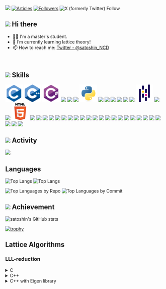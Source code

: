 ![](https://komarev.com/ghpvc/?username=satoshin-des)
[![Articles](https://badgen.org/img/qiita/satoshin_astonish/articles?style=flat)](https://qiita.com/satoshin_astonish)
[![Followers](https://badgen.org/img/bluesky/satoshinncd.bsky.social/followers?style=flat)](https://bsky.app/profile/satoshinncd.bsky.social)
![X (formerly Twitter) Follow](https://img.shields.io/twitter/follow/satoshin_NCD?style=flat)

## <img src="https://media3.giphy.com/media/QZ7FYeH8cmnMQ/giphy.gif?cid=6c09b952yk1iqggtj4hs14qobkgracmntp79wuq7a1ltbg2g&ep=v1_internal_gif_by_id&rid=giphy.gif&ct=g" width="28"> Hi there

- 🧑‍💻 I'm a master's student.
- 🌱 I’m currently learning lattice theory!
- 📫 How to reach me: [Twitter - @satoshin_NCD](https://twitter.com/satoshin_NCD)
<br>


## <img src="https://i0.wp.com/media.tenor.com/DlRZa66A_Q0AAAAM/yuki-nagato-mouse-wave.gif" width="28"> Skills
<!--
<img alt="my skills" src="https://skillicons.dev/icons?theme=dark&perline=7&i=c,cpp,cs,php,py,r,typescript,unity,html,mysql,sqlite,dotnet,latex,md,cmake,git,powershell,ubuntu,svg,sublime,visualstudio,vscode,anaconda,github,replit" />
-->

<img src="https://raw.githubusercontent.com/devicons/devicon/master/icons/c/c-original.svg" width="55"> <img src="https://raw.githubusercontent.com/devicons/devicon/master/icons/cplusplus/cplusplus-original.svg" width="55"> <img src="https://raw.githubusercontent.com/devicons/devicon/master/icons/csharp/csharp-original.svg" width="55"> <img src="https://www.svgrepo.com/show/373544/cython.svg" width="55"> <img src="https://upload.wikimedia.org/wikipedia/commons/4/4a/Maxima-new.svg" width="55"> <img src="https://upload.wikimedia.org/wikipedia/commons/c/cb/Processing_2021_logo.svg" width="55"> <img src="https://raw.githubusercontent.com/devicons/devicon/master/icons/python/python-original.svg" width="55"> <img src="http://www.math.kobe-u.ac.jp/Asir/hopo_std.jpg" width="55"> <img src="https://avatars.githubusercontent.com/u/982721?s=200&v=4" width="55"> <img src="https://www.svgrepo.com/show/374159/vba.svg" width="55"> <img src="https://livedoor.blogimg.jp/tek_nishi/imgs/9/f/9ff5f91d.png" width="55"> <img src="https://upload.wikimedia.org/wikipedia/commons/0/01/Created_with_Matplotlib-logo.svg" width="55"> <img src="https://cdn.worldvectorlogo.com/logos/numpy-1.svg" width="55"> <img src="https://raw.githubusercontent.com/devicons/devicon/2ae2a900d2f041da66e950e4d48052658d850630/icons/pandas/pandas-original.svg" width="55"> <img src="https://upload.wikimedia.org/wikipedia/commons/b/b2/SCIPY_2.svg" width="55"> <img src="https://upload.wikimedia.org/wikipedia/commons/a/af/GNU_Compiler_Collection_logo.svg" width="55"> <img src="https://raw.githubusercontent.com/devicons/devicon/master/icons/html5/html5-original-wordmark.svg" width="55"> <img src="https://www.svgrepo.com/show/349446/markdown.svg" width="55"> <img src="https://cocalc.com/_next/static/media/full.0a70e50d.svg" width="55"> <img src="https://images.ctfassets.net/nrgyaltdicpt/451Wbu94Q1X3M5QIk74QLL/08e42061e965fb152a329ded74cdc3ce/overleaf-o-logo-primary.svg" width="55"> <img src="https://upload.wikimedia.org/wikipedia/commons/d/d0/Google_Colaboratory_SVG_Logo.svg" width="55"> <img src="https://upload.wikimedia.org/wikipedia/commons/3/38/Jupyter_logo.svg" width="55"> <img src="https://uxwing.com/wp-content/themes/uxwing/download/brands-and-social-media/unity-game-engine-icon.png" width="55"> <img src="https://cdn.worldvectorlogo.com/logos/latex.svg" width="55"> <img src="https://www.vectorlogo.zone/logos/git-scm/git-scm-icon.svg" width="55"> <img src="https://cdn.worldvectorlogo.com/logos/sourcetree-1.svg" width="55"> <img src="https://upload.wikimedia.org/wikipedia/commons/7/79/Breezeicons-apps-48-sublime-text.svg" width="55"> <img src="https://upload.wikimedia.org/wikipedia/commons/9/9e/UbuntuCoF.svg" width="55"> <img src="https://upload.wikimedia.org/wikipedia/commons/2/2c/Visual_Studio_Icon_2022.svg" width="55"> <img src="https://seeklogo.com/images/V/visual-studio-code-logo-449D71944F-seeklogo.com.png" width="55"> <img src="https://upload.wikimedia.org/wikipedia/commons/d/d6/AviUtl_icon.png" width="55"> <img src="https://upload.wikimedia.org/wikipedia/commons/7/73/Microsoft_Excel_2013-2019_logo.svg" width="55"> <img src="https://static.wikia.nocookie.net/logopedia/images/2/29/IbisPaint_X_%28App_Icon%29.png/revision/latest?cb=20220627212236" width="55"> <img src="https://upload.wikimedia.org/wikipedia/commons/0/0d/Inkscape_Logo.svg" width="55"> <img src="https://upload.wikimedia.org/wikipedia/commons/a/a7/MuseScore_Icon.svg" width="55"> <img src="https://studio-neutrino.com/wp-content/uploads/2021/02/icon-300x300.png" width="55"> <img src="https://cdn.worldvectorlogo.com/logos/microsoft-powerpoint-2013.svg" width="55"> <img src="https://pbs.twimg.com/media/FgPj6XxacAYaNil?format=png&name=small" width="55"> <img src="https://upload.wikimedia.org/wikipedia/commons/a/aa/Utau_logo_large.png" width="55"> <img src="https://pbs.twimg.com/profile_images/1467890929365557248/Hk0-nRou_400x400.png" width="55"> <img src="https://upload.wikimedia.org/wikipedia/commons/8/8d/Microsoft_Word_2013-2019_logo.svg" width="55">
<br>


## <img src="https://64.media.tumblr.com/cd80262a2cc28ad62ff56d656405cfd4/tumblr_mrkp9abGcZ1sq9yswo1_500.gif" width="32"> Activity

![](http://github-profile-summary-cards.vercel.app/api/cards/profile-details?username=satoshin-des&theme=radical)

## Languages

![Top Langs](https://github-readme-stats.vercel.app/api/top-langs/?username=satoshin-des&exclude_repo=github-readme-stats,satoshin-des.github.io&theme=radical)
![Top Langs](https://github-readme-stats.vercel.app/api/top-langs/?username=satoshin-des&layout=donut-vertical&theme=radical)

![Top Languages by Repo](http://github-profile-summary-cards.vercel.app/api/cards/repos-per-language?username=satoshin-des&theme=radical)
![Top Languages by Commit](http://github-profile-summary-cards.vercel.app/api/cards/most-commit-language?username=satoshin-des&theme=radical)

## <img src="https://media1.tenor.com/m/m-54GeV7oQQAAAAC/bocchi-bocchi-the-rock.gif" width="28"> Achievement

![satoshin's GitHub stats](https://github-readme-stats.vercel.app/api?username=satoshin-des&show_icons=true&theme=radical)


[![trophy](https://github-profile-trophy.vercel.app/?username=satoshin-des&theme=default&column=7)](https://github.com/ryo-ma/github-profile-trophy)


## Lattice Algorithms

### LLL-reduction

<details>
  <summary>C</summary>
  
```C
#include <stdio.h>
#include <stdlib.h>
#include <math.h>

/* inner product */
double dot_dbl_dbl(double *x, double *y, const int n){
    double s = 0.0;
    for(int i = 0; i < n; ++i) s += x[i] * y[i];
    return s;
}
double dot_int_dbl(int *x, double *y, const int n){
    double s = 0.0;
    for(int i = 0; i < n; ++i) s += y[i] * x[i];
    return s;
}


/* Gram-Schmidt's method */
void GSO(int **b, double *B, double **mu, const int n, const int m){
    int i, j, k;
    double t, s, **GSOb;
    GSOb = (double **)malloc(n * sizeof(double *));
    for(i = 0; i < n; ++i) GSOb[i] = (double *)malloc(m * sizeof(double));

    for(i = 0; i < n; ++i){
        mu[i][i] = 1.0;
        for(j = 0; j < m; ++j) GSOb[i][j] = b[i][j];
        for(j = 0; j < i; ++j){
            mu[i][j] = dot_int_dbl(b[i], GSOb[j], m) / dot_dbl_dbl(GSOb[j], GSOb[j], m);
            for(k = 0; k < m; ++k) GSOb[i][k] -= mu[i][j] * GSOb[j][k];
        }
        B[i] = dot_dbl_dbl(GSOb[i], GSOb[i], m);
    }
}


/* size-reduction */
void SizeReduce(int **b, double **mu, const int i, const int j, const int m){
    int k;
    if(mu[i][j] > 0.5 || mu[i][j] < -0.5){
        const int q = round(mu[i][j]);
        for(k = 0; k < m; ++k) b[i][k] -= q * b[j][k];
        for(k = 0; k <= j; ++k) mu[i][k] -= mu[j][k] * q;
    }
}

/* LLL-reduction */
void LLLReduce(int **b, const double d, const int n, const int m){
    int j, i, h;
    double **mu, *B, nu, BB, C, t;
    mu = (double **)malloc(n * sizeof(double *));
    B = (double *)malloc(n * sizeof(double));
    for(i = 0; i < n; ++i) mu[i] = (double *)malloc(n * sizeof(double));
    GSO(b, B, mu, n, m);

    int tmp;
    for(int k = 1; k < n;){
        h = k - 1;
        for(j = h; j > -1; --j) SizeReduce(b, mu, k, j, m);

        if(k > 0 && B[k] < (d - mu[k][h] * mu[k][h]) * B[h]){
            for(i = 0; i < m; ++i){tmp = b[h][i]; b[h][i] = b[k][i]; b[k][i] = tmp;}
            
            nu = mu[k][k - 1]; BB = B[k] + nu * nu * B[k - 1]; C = 1.0 / BB;
            mu[k][k - 1] = nu * B[k - 1] * C; B[k] *= B[k - 1] * C; B[k - 1] = BB;

            for(i = 0; i <= k - 2; ++i){
                t = mu[k - 1][i]; mu[k - 1][i] = mu[k][i]; mu[k][i] = t;
            }
            for(i = k + 1; i < n; ++i){
                t = mu[i][k]; mu[i][k] = mu[i][k - 1] - nu * t;
                mu[i][k - 1] = t + mu[k][k - 1] * mu[i][k];
            }
            
            k = h;
        }else ++k;
    }
}

```
</details>

<details>
  <summary>C++</summary>
  
```C++
#include <iostream>
#include <vector>
#include <tuple>

/* inner product */
double dot(const std::vector<int> x, const std::vector<double> y){
	double z = 0.0;
	const int n = x.size();
	for(int i = 0; i < n; ++i) z += x.at(i) * y.at(i);
	return z;
}
double dot(const std::vector<double> x, const std::vector<double> y){
	double z = 0.0;
	const int n = x.size();
	for(int i = 0; i < n; ++i) z += x.at(i) * y.at(i);
	return z;
}
double dot(const std::vector<int> x, const std::vector<int> y){
	double z = 0.0;
	const int n = x.size();
	for(int i = 0; i < n; ++i) z += x.at(i) * y.at(i);
	return z;
}


/* Gram-Schmidt's method */
std::tuple<std::vector<double>, std::vector<std::vector<double>>> Gram_Schmidt_squared(const std::vector<std::vector<int>> b){
	const int n = b.size(), m = b.at(0).size(); int i, j, k;
    std::vector<double> B(n);
	std::vector<std::vector<double>> GSOb(n, std::vector<double>(m)), mu(n, std::vector<double>(n));
	for(i = 0; i < n; ++i){
		mu.at(i).at(i)= 1.0;
		for(j = 0; j < m; ++j) GSOb.at(i).at(j) = b.at(i).at(j);
		for(j = 0; j < i; ++j){
			mu.at(i).at(j) = dot(b.at(i), GSOb.at(j)) / dot(GSOb.at(j), GSOb.at(j));
			for(k = 0; k < m; ++k) GSOb.at(i).at(k) -= mu.at(i).at(j) * GSOb.at(j).at(k);
		}
        B.at(i) = dot(GSOb.at(i), GSOb.at(i));
	}
	return std::forward_as_tuple(B, mu);
}


/* size-reduction */
void SizeReduce(std::vector<std::vector<int>>& b, std::vector<std::vector<double>>& mu, const int i, const int j){
	int q;
	const int m = b.at(0).size();
	if(mu.at(i).at(j) > 0.5 || mu.at(i).at(j) < -0.5){
		q = round(mu.at(i).at(j));
		for(int k = 0; k < m; ++k) b.at(i).at(k) -= q * b.at(j).at(k);
		for(int k = 0; k <= j; ++k) mu.at(i).at(k) -= mu.at(j).at(k) * q;
	}
}


/* LLL-reduction */
void LLLReduce(std::vector<std::vector<int>>& b, const float d = 0.99){
	const int n = b.size(), m = b.at(0).size(); int j, i, h;
	double t, nu, BB, C;
	std::vector<std::vector<double>> mu;
	std::vector<double> B; std::tie(B, mu) = Gram_Schmidt_squared(b);
	int tmp;
	for(int k = 1; k < n;){
		h = k - 1;

		for(j = h; j > -1; --j) SizeReduce(b, mu, k, j);

		//Checks if the lattice basis matrix b satisfies Lovasz condition.
		if(k > 0 && B.at(k) < (d - mu.at(k).at(h) * mu.at(k).at(h)) * B.at(h)){
			for(i = 0; i < m; ++i){tmp = b.at(h).at(i); b.at(h).at(i) = b.at(k).at(i); b.at(k).at(i) = tmp;}

			nu = mu.at(k).at(h); BB = B.at(k) + nu * nu * B.at(h); C = 1.0 / BB;
            mu.at(k).at(h) = nu * B.at(h) * C; B[k] *= B.at(h) * C; B.at(h) = BB;

            for(i = 0; i <= k - 2; ++i){
                t = mu.at(h).at(i); mu.at(h).at(i) = mu.at(k).at(i); mu.at(k).at(i) = t;
            }
            for(i = k + 1; i < n; ++i){
                t = mu.at(i).at(k); mu.at(i).at(k) = mu.at(i).at(h) - nu * t;
                mu.at(i).at(h) = t + mu.at(k).at(h) * mu.at(i).at(k);
            }

			--k;
		}else ++k;
	}
}


```
</details>

<details>
  <summary>C++ with Eigen library</summary>

```C++
#include <iostream>
#include <eigen3/Eigen/Dense>

/* Gram-Schmidt's method */
void GSO(const Eigen::MatrixXi b, Eigen::VectorXd& B, Eigen::MatrixXd& mu, const int n, const int m){
    int j;
    Eigen::MatrixXd GSOb(n, m);

    for(int i = 0; i < n; ++i){
        mu.coeffRef(i, i) = 1.0;
        GSOb.row(i) = b.row(i).cast<double>();
        for(j = 0; j < i; ++j){
            mu.coeffRef(i, j) = b.row(i).cast<double>().dot(GSOb.row(j)) / GSOb.row(j).dot(GSOb.row(j));
            GSOb.row(i) -= mu.coeff(i, j) * GSOb.row(j);
        }
        B.coeffRef(i) = GSOb.row(i).dot(GSOb.row(i));
    }
}

/* size-reduction */
void SizeReduce(Eigen::MatrixXi& b, Eigen::MatrixXd& mu, const int i, const int j, const int m){
    if(mu.coeff(i, j) > 0.5 || mu.coeff(i, j) < -0.5){
        const int q = round(mu.coeff(i, j));
        b.row(i) -= q * b.row(j);
        mu.row(i).head(j + 1) -= (double)q * mu.row(j).head(j + 1);
    }
}

/* LLL-reduction */
void LLLReduce(Eigen::MatrixXi& b, const long double d, const int n, const int m){
    double nu, BB, C, t;
    Eigen::VectorXd B(n), logB(n);
    Eigen::MatrixXd mu(n, n);
    GSO(b, B, mu, n, m);
    
    for(int k = 1, j, i, k1; k < n;){
        k1 = k - 1;
        for(j = k1; j > -1; --j) SizeReduce(b, mu, k, j, m);

        if(k > 0 && B.coeff(k) < (d - mu.coeff(k, k1) * mu.coeff(k, k1)) * B.coeff(k1)){
            b.row(k).swap(b.row(k1));
            
            nu = mu.coeff(k, k1); BB = B.coeff(k) + nu * nu * B.coeff(k1); C = 1.0 / BB;
            mu.coeffRef(k, k1) = nu * B.coeff(k1) * C;
            B.coeffRef(k) *= B.coeff(k1) * C; B.coeffRef(k1) = BB;

            mu.row(k1).head(k - 1).swap(mu.row(k).head(k - 1));
            for(i = k + 1; i < n; ++i){
                t = mu.coeff(i, k); mu.coeffRef(i, k) = mu.coeff(i, k1) - nu * t;
                mu.coeffRef(i, k1) = t + mu.coeff(k, k1) * mu.coeff(i, k);
            }
            
            k = k1;
        }else ++k;
    }
}

```
</details>

<!--
This repository is a ✨ _special_ ✨ repository because its `README.md` (this file) appears on your GitHub profile.

Here are some ideas to get you started:

- 🔭 I’m currently working on ...
- 🌱 I’m currently learning ...
- 👯 I’m looking to collaborate on ...
- 🤔 I’m looking for help with ...
- 💬 Ask me about ...
- 📫 How to reach me: ...
- 😄 Pronouns: ...
- ⚡ Fun fact: ...
-->

